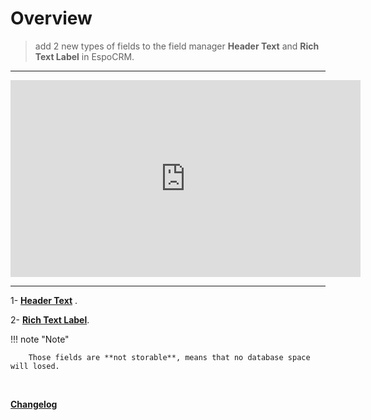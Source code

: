 # Overview

> add 2 new types of fields to the field manager **Header Text** and **Rich Text Label** in EspoCRM.

---

<iframe width="560" height="315" src="https://www.youtube.com/embed/WNv7JVXK_tQ" title="YouTube video player" frameborder="0" allow="accelerometer; autoplay; clipboard-write; encrypted-media; gyroscope; picture-in-picture; web-share" allowfullscreen></iframe>

---

1- [**Header Text**](header-text.md) .

2- [**Rich Text Label**](rich-text-label.md).

!!! note "Note"

        Those fields are **not storable**, means that no database space will losed.


<br>

**<font color=gray> [Changelog](changelog.md) </font>**